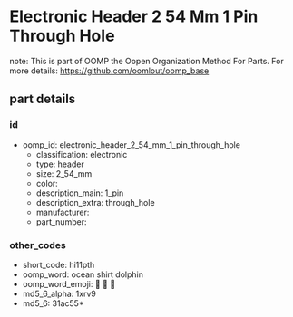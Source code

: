 # Electronic Header 2 54 Mm 1 Pin Through Hole  

note: This is part of OOMP the Oopen Organization Method For Parts. For more details: https://github.com/oomlout/oomp_base

##  part details





### id
* oomp_id: electronic_header_2_54_mm_1_pin_through_hole
  * classification: electronic
  * type: header
  * size: 2_54_mm
  * color: 
  * description_main: 1_pin
  * description_extra: through_hole
  * manufacturer: 
  * part_number: 

### other_codes
* short_code: hi11pth
* oomp_word: ocean shirt dolphin
* oomp_word_emoji: :ocean: :shirt: :dolphin:
* md5_6_alpha: 1xrv9
* md5_6: 31ac55* 